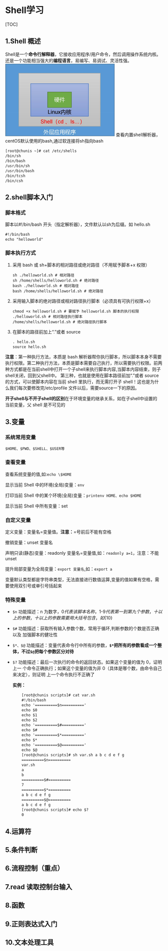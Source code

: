 # Shell学习

[TOC]

## 1.Shell 概述

Shell是一个**命令行解释器**，它接收应用程序/用户命令，然后调用操作系统内核。还是一个功能相当强大的**编程语言**，易编写、易调试、灵活性强。
![shell](imgs/shell.png)
查看内置shell解析器，centOS默认使用的bash,通过软连接将sh指向bash

```shell
[root@chunis ~]# cat /etc/shells 
/bin/sh
/bin/bash
/usr/bin/sh
/usr/bin/bash
/bin/tcsh
/bin/csh
```

## 2.shell脚本入门

### 脚本格式

脚本以#!/bin/bash 开头（指定解析器），文件默认以sh为后缀。如 hello.sh

```shell
#!/bin/bash 
echo "helloworld"
```

### 脚本执行方式

1. 采用 bash 或 sh+脚本的相对路径或绝对路径（不用赋予脚本+x 权限）
  
    ```shell
    sh ./helloworld.sh # 相对路径
    sh /home/shells/helloworld.sh # 绝对路径
    bash ./helloworld.sh # 相对路径
    bash /home/shells/helloworld.sh # 绝对路径
    ```

2. 采用输入脚本的绝对路径或相对路径执行脚本（必须具有可执行权限+x）

    ```shell
    chmod +x helloworld.sh # 要赋予 helloworld.sh 脚本的执行权限
    ./helloworld.sh # 相对路径执行脚本
    /home/shells/helloworld.sh # 绝对路径执行脚本
    ```

3. 在脚本的路径前加上“.”或者 source

    ```shell
    . hello.sh
    source hello.sh
    ```

**注意**：第一种执行方法，本质是 bash 解析器帮你执行脚本，所以脚本本身不需要执行权限。第二种执行方法，本质是脚本需要自己执行，所以需要执行权限。前两种方式都是在当前shell中打开一个子shell来执行脚本内容,当脚本内容结束，则子shell关闭，回到父shell中。
第三种，也就是使用在脚本路径前加“.”或者 source 的方式，可以使脚本内容在当前 shell 里执行，而无需打开子 shell！这也是为什么我们每次要修改完/etc/profile 文件以后，需要source一下的原因。

**开子shell与不开子shell的区别**在于环境变量的继承关系，如在子shell中设置的 当前变量，父 shell 是不可见的

## 3.变量

### 系统常用变量

```shell
$HOME、$PWD、$SHELL、$USER等
```

### 查看变量

查看系统变量的值,如:```echo \$HOME```

显示当前 Shell 中的环境(全局)变量：```env```

打印当前 Shell 中的某个环境(全局)变量：```printenv HOME、echo $HOME```

显示当前 Shell 中所有变量：set

### 自定义变量

定义变量：变量名=变量值。**注意：**=号前后不能有空格

撤销变量：unset 变量名

声明只读(静态)变量：readonly 变量名=变量值,如：```readonly a=1```，注意：不能 unset

提升局部变量为全局变量：```export 变量名```,如：```export a```

变量默认类型都是字符串类型，无法直接进行数值运算,变量的值如果有空格，需要使用双引号或单引号括起来

### 特殊变量

+ ```$n```
功能描述：n 为数字，$0 代表该脚本名称，$1-$9 代表第一到第九个参数，十以 上的参数，十以上的参数需要用大括号包含，如${10}

+ ```$#```
功能描述：获取所有输入参数个数，常用于循环,判断参数的个数是否正确以及 加强脚本的健壮性

+ ```$*、$@```
功能描述：变量代表命令行中所有的参数，**```$*```把所有的参数看成一个整体，不过```$@```把每个参数区分对待**

+ ```$?```
功能描述：最后一次执行的命令的返回状态。如果这个变量的值为 0，证明上一 个命令正确执行；如果这个变量的值为非 0（具体是哪个数，由命令自己来决定），则证明 上一个命令执行不正确了

    **实例：**

    ```shell
        [root@chunis scripts]# cat var.sh
        #!/bin/bash
        echo '==========$n=========='
        echo $0
        echo $1
        echo $2
        echo '==========$#=========='
        echo $#
        echo '==========$*=========='
        echo $*
        echo '==========$@=========='
        echo $@
        [root@chunis scripts]# sh var.sh a b c d e f g
        ==========$n==========
        var.sh
        a
        b
        ==========$#==========
        7
        ==========$*==========
        a b c d e f g
        ==========$@==========
        a b c d e f g
        [root@chunis scripts]# echo $?
        0
    ```

## 4.运算符

## 5.条件判断

## 6.流程控制（重点）

## 7.read 读取控制台输入

## 8.函数

## 9.正则表达式入门

## 10.文本处理工具
